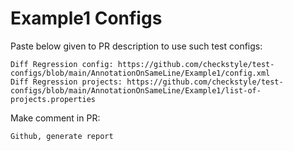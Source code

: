 # Example1 Configs
Paste below given to PR description to use such test configs:
```
Diff Regression config: https://github.com/checkstyle/test-configs/blob/main/AnnotationOnSameLine/Example1/config.xml
Diff Regression projects: https://github.com/checkstyle/test-configs/blob/main/AnnotationOnSameLine/Example1/list-of-projects.properties
```
Make comment in PR:
```
Github, generate report
```
